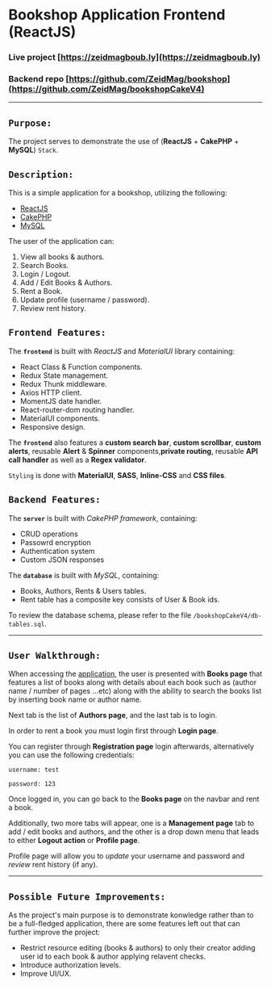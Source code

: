 # Bookshop Application Frontend (ReactJS)

### Live project [https://zeidmagboub.ly](https://zeidmagboub.ly)

### Backend repo [https://github.com/ZeidMag/bookshop](https://github.com/ZeidMag/bookshopCakeV4)

---

## `Purpose:`

The project serves to demonstrate the use of (**ReactJS** + **CakePHP** + **MySQL**) `Stack`.

## `Description:`

This is a simple application for a bookshop, utilizing the following:

- [ReactJS](https://reactjs.org/)
- [CakePHP](https://cakephp.org/)
- [MySQL](https://www.mysql.com/)

The user of the application can:

1. View all books & authors.
2. Search Books.
3. Login / Logout.
4. Add / Edit Books & Authors.
5. Rent a Book.
6. Update profile (username / password).
7. Review rent history.

## `Frontend Features:`

The **`frontend`** is built with _ReactJS_ and _MaterialUI_ library containing:

- React Class & Function components.
- Redux State management.
- Redux Thunk middleware.
- Axios HTTP client.
- MomentJS date handler.
- React-router-dom routing handler.
- MaterialUI components.
- Responsive design.

The **`frontend`** also features a **custom search bar**, **custom scrollbar**, **custom alerts**, reusable **Alert** & **Spinner** components,**private routing**, reusable **API call handler** as well as a **Regex validator**.

`Styling` is done with **MaterialUI**, **SASS**, **Inline-CSS** and **CSS files**.

## `Backend Features:`

The **`server`** is built with _CakePHP framework_, containing:

- CRUD operations
- Passowrd encryption
- Authentication system
- Custom JSON responses

The **`database`** is built with _MySQL_, containing:

- Books, Authors, Rents & Users tables.
- Rent table has a composite key consists of User & Book ids.

To review the database schema, please refer to the file `/bookshopCakeV4/db-tables.sql`.

---

## `User Walkthrough:`

When accessing the [application](https://zeidmagboub.ly/bookshop), the user is presented with **Books page** that features a list of books along with details about each book such as (author name / number of pages ...etc) along with the ability to search the books list by inserting book name or author name.

Next tab is the list of **Authors page**, and the last tab is to login.

In order to rent a book you must login first through **Login page**.

You can register through **Registration page** login afterwards, alternatively you can use the following credentials:

```
username: test
```

```
password: 123
```

Once logged in, you can go back to the **Books page** on the navbar and rent a book.

Additionally, two more tabs will appear, one is a **Management page** tab to add / edit books and authors, and the other is a drop down menu that leads to either **Logout action** or **Profile page**.

Profile page will allow you to _update_ your username and password and _review_ rent history (if any).

---

## `Possible Future Improvements:`

As the project's main purpose is to demonstrate konwledge rather than to be a full-fledged application, there are some features left out that can further improve the project:

- Restrict resource editing (books & authors) to only their creator adding user id to each book & author applying relavent checks.
- Introduce authorization levels.
- Improve UI/UX.
